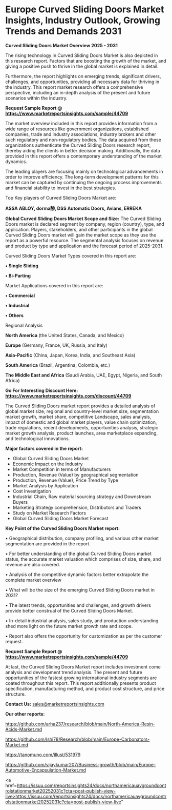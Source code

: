 # Europe Curved Sliding Doors Market Insights, Industry Outlook, Growing Trends and Demands 2031

<Strong> Curved Sliding Doors Market Overview 2025 - 2031</strong>

The rising technology in Curved Sliding Doors Market is also depicted in this research report. Factors that are boosting the growth of the market, and giving a positive push to thrive in the global market is explained in detail.

Furthermore, the report highlights on emerging trends, significant drivers, challenges, and opportunities, providing all necessary data for thriving in the industry. This report market research offers a comprehensive perspective, including an in-depth analysis of the present and future scenarios within the industry.

<strong>Request Sample Report @ <a href=https://www.marketreportsinsights.com/sample/44709>https://www.marketreportsinsights.com/sample/44709</a></strong>

The market overview included in this report provides information from a wide range of resources like government organizations, established companies, trade and industry associations, industry brokers and other such regulatory and non-regulatory bodies. The data acquired from these organizations authenticate the Curved Sliding Doors research report, thereby aiding the clients in better decision making. Additionally, the data provided in this report offers a contemporary understanding of the market dynamics.

The leading players are focusing mainly on technological advancements in order to improve efficiency. The long-term development patterns for this market can be captured by continuing the ongoing process improvements and financial stability to invest in the best strategies.

Top Key players of Curved Sliding Doors Market are:

<strong>ASSA ABLOY, dorma醦, DSS Automatic Doors, Avians, ERREKA</strong>

<strong><b>Global Curved Sliding Doors Market Scope and Size:</b></strong>
The Curved Sliding Doors market is declared segment by company, region (country), type, and application. Players, stakeholders, and other participants in the global Curved Sliding Doors market will gain the market scope as they use the report as a powerful resource. The segmental analysis focuses on revenue and product by type and application and the forecast period of 2025-2031.

Curved Sliding Doors Market Types covered in this report are:

<strong>•  Single Sliding

•  Bi-Parting</strong>

Market Applications covered in this report are:

<strong>•  Commercial

•  Industrial

•  Others</strong> 

Regional Analysis

<strong>North America</strong> (the United States, Canada, and Mexico)

<strong>Europe</strong> (Germany, France, UK, Russia, and Italy)

<strong>Asia-Pacific</strong> (China, Japan, Korea, India, and Southeast Asia)

<strong>South America</strong> (Brazil, Argentina, Colombia, etc.)

<strong>The Middle East and Africa</strong> (Saudi Arabia, UAE, Egypt, Nigeria, and South Africa)

<strong>Go For Interesting Discount Here: <a href=https://www.marketreportsinsights.com/discount/44709>https://www.marketreportsinsights.com/discount/44709</a></strong>

The Curved Sliding Doors market report provides a detailed analysis of global market size, regional and country-level market size, segmentation market growth, market share, competitive Landscape, sales analysis, impact of domestic and global market players, value chain optimization, trade regulations, recent developments, opportunities analysis, strategic market growth analysis, product launches, area marketplace expanding, and technological innovations.

<strong><b>Major factors covered in the report:</b></strong>
<ul>
  <li>Global Curved Sliding Doors Market </li>
  <li>Economic Impact on the Industry</li>
  <li>Market Competition in terms of Manufacturers</li>
  <li>Production, Revenue (Value) by geographical segmentation</li>
  <li>Production, Revenue (Value), Price Trend by Type</li>
  <li>Market Analysis by Application</li>
  <li>Cost Investigation</li>
  <li>Industrial Chain, Raw material sourcing strategy and Downstream Buyers</li>
  <li>Marketing Strategy comprehension, Distributors and Traders</li>
  <li>Study on Market Research Factors</li>
  <li>Global Curved Sliding Doors Market Forecast</li>
</ul>

<strong><b>Key Point of the Curved Sliding Doors Market report:</b></strong>

• Geographical distribution, company profiling, and various other market segmentation are provided in the report.

• For better understanding of the global Curved Sliding Doors market status, the accurate market valuation which comprises of size, share, and revenue are also covered.

• Analysis of the competitive dynamic factors better extrapolate the complete market overview

• What will be the size of the emerging Curved Sliding Doors market in 2031?

• The latest trends, opportunities and challenges, and growth drivers provide better construal of the Curved Sliding Doors Market.

• In-detail industrial analysis, sales study, and production understanding shed more light on the future market growth rate and scope.

• Report also offers the opportunity for customization as per the customer request.

<strong>Request Sample Report @ <a href=https://www.marketreportsinsights.com/sample/44709>https://www.marketreportsinsights.com/sample/44709</a></strong>

At last, the Curved Sliding Doors Market report includes investment come analysis and development trend analysis. The present and future opportunities of the fastest growing international industry segments are coated throughout this report. This report additionally presents product specification, manufacturing method, and product cost structure, and price structure.

<strong>Contact Us:</strong>
sales@marketreportsinsights.com

<strong>Our other reports:</strong>

<a href=https://github.com/arha237/research/blob/main/North-America-Resin-Acids-Market.md>https://github.com/arha237/research/blob/main/North-America-Resin-Acids-Market.md</a>

<a href=https://github.com/Ishi78/Research/blob/main/Europe-Carbonators-Market.md>https://github.com/Ishi78/Research/blob/main/Europe-Carbonators-Market.md</a>

<a href=https://tanomuno.com/illust/531979>https://tanomuno.com/illust/531979</a>

<a href=https://github.com/vijaykumar207/Business-growth/blob/main/Europe-Automotive-Encapsulation-Market.md>https://github.com/vijaykumar207/Business-growth/blob/main/Europe-Automotive-Encapsulation-Market.md</a>

<a href=https://issuu.com/reportsinsights24/docs/northamericauavgroundcontrolstationmarket20252031c?cta=post-publish-view-live>https://issuu.com/reportsinsights24/docs/northamericauavgroundcontrolstationmarket20252031c?cta=post-publish-view-live</a>"
